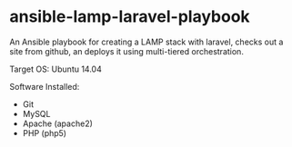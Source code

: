 ansible-lamp-laravel-playbook
=============================

An Ansible playbook for creating a LAMP stack with laravel, checks out a site from github, an deploys it using multi-tiered orchestration.

Target OS: Ubuntu 14.04

Software Installed:

* Git
* MySQL
* Apache (apache2)
* PHP (php5)

